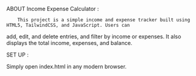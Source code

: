 ABOUT Income Expense Calculator :

        This project is a simple income and expense tracker built using HTML5, TailwindCSS, and JavaScript. Users can 
add, edit, and delete entries, and filter by income or expenses. It also displays the total income, expenses, and balance.

SET UP :

Simply open index.html in any modern browser.
